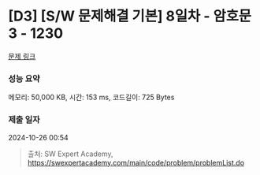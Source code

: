 # [D3] [S/W 문제해결 기본] 8일차 - 암호문3 - 1230 

[문제 링크](https://swexpertacademy.com/main/code/problem/problemDetail.do?contestProbId=AV14zIwqAHwCFAYD) 

### 성능 요약

메모리: 50,000 KB, 시간: 153 ms, 코드길이: 725 Bytes

### 제출 일자

2024-10-26 00:54



> 출처: SW Expert Academy, https://swexpertacademy.com/main/code/problem/problemList.do